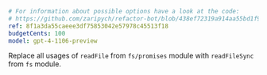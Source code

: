```yaml
# For information about possible options have a look at the code:
# https://github.com/zaripych/refactor-bot/blob/438ef72319a914aa55bd1f9bba2523de7aba0b88/packages/refactor-bot/src/refactor/types.ts#L7
ref: 8f1a3da55caeee3df75853042e57978c45513f18
budgetCents: 100
model: gpt-4-1106-preview
```

Replace all usages of `readFile` from `fs/promises` module with `readFileSync`
from `fs` module.
